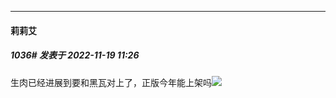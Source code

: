 

*****

####  莉莉艾  
##### 1036#       发表于 2022-11-19 11:26

生肉已经进展到要和黑瓦对上了，正版今年能上架吗<img src="https://static.saraba1st.com/image/smiley/face2017/001.png" referrerpolicy="no-referrer">

